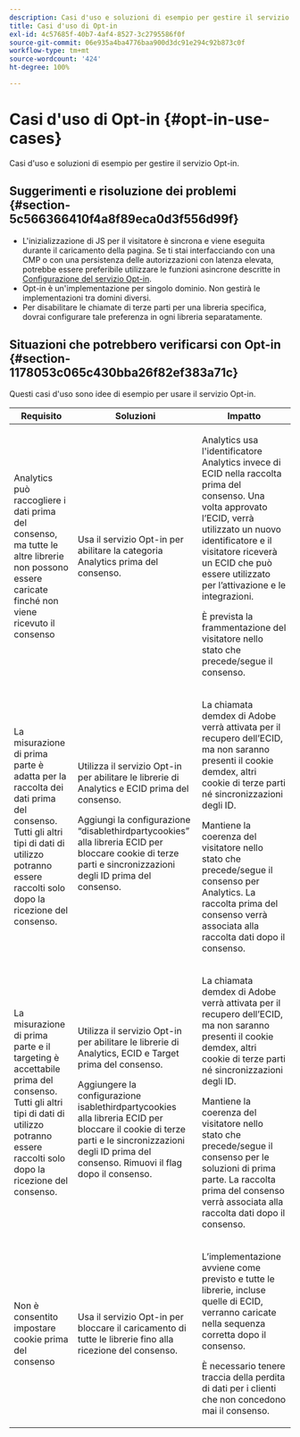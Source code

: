 ```yaml
---
description: Casi d'uso e soluzioni di esempio per gestire il servizio Opt-in.
title: Casi d'uso di Opt-in
exl-id: 4c57685f-40b7-4af4-8527-3c2795586f0f
source-git-commit: 06e935a4ba4776baa900d3dc91e294c92b873c0f
workflow-type: tm+mt
source-wordcount: '424'
ht-degree: 100%

---
```


# Casi d&#39;uso di Opt-in {#opt-in-use-cases}

Casi d&#39;uso e soluzioni di esempio per gestire il servizio Opt-in.

## Suggerimenti e risoluzione dei problemi {#section-5c566366410f4a8f89eca0d3f556d99f}

* L&#39;inizializzazione di JS per il visitatore è sincrona e viene eseguita durante il caricamento della pagina. Se ti stai interfacciando con una CMP o con una persistenza delle autorizzazioni con latenza elevata, potrebbe essere preferibile utilizzare le funzioni asincrone descritte in [Configurazione del servizio Opt-in](../../implementation-guides/opt-in-service/getting-started.md#section-cf9ab638780141c9b62dc57cf00b7047).
* Opt-in è un&#39;implementazione per singolo dominio. Non gestirà le implementazioni tra domini diversi.
* Per disabilitare le chiamate di terze parti per una libreria specifica, dovrai configurare tale preferenza in ogni libreria separatamente.

## Situazioni che potrebbero verificarsi con Opt-in {#section-1178053c065c430bba26f82ef383a71c}

Questi casi d&#39;uso sono idee di esempio per usare il servizio Opt-in.

<table id="table_83C85343611344D8A8315157C1B4240F"> 
 <thead> 
  <tr> 
   <th colname="col1" class="entry"> Requisito </th> 
   <th colname="col2" class="entry"> Soluzioni </th> 
   <th colname="col3" class="entry"> Impatto </th> 
  </tr>
 </thead>
 <tbody> 
  <tr> 
   <td colname="col1"> <p>Analytics può raccogliere i dati prima del consenso, ma tutte le altre librerie non possono essere caricate finché non viene ricevuto il consenso </p> </td> 
   <td colname="col2"> <p>Usa il servizio Opt-in per abilitare la categoria Analytics prima del consenso. </p> </td> 
   <td colname="col3"> <p>Analytics usa l'identificatore Analytics invece di ECID nella raccolta prima del consenso. Una volta approvato l’ECID, verrà utilizzato un nuovo identificatore e il visitatore riceverà un ECID che può essere utilizzato per l’attivazione e le integrazioni. </p> <p>È prevista la frammentazione del visitatore nello stato che precede/segue il consenso. </p> </td> 
  </tr> 
  <tr> 
   <td colname="col1"> <p>La misurazione di prima parte è adatta per la raccolta dei dati prima del consenso. Tutti gli altri tipi di dati di utilizzo potranno essere raccolti solo dopo la ricezione del consenso. </p> </td> 
   <td colname="col2"> <p>Utilizza il servizio Opt-in per abilitare le librerie di Analytics e ECID prima del consenso. </p> <p>Aggiungi la configurazione “disablethirdpartycookies” alla libreria ECID per bloccare cookie di terze parti e sincronizzazioni degli ID prima del consenso. </p> </td> 
   <td colname="col3"> <p>La chiamata demdex di Adobe verrà attivata per il recupero dell’ECID, ma non saranno presenti il cookie demdex, altri cookie di terze parti né sincronizzazioni degli ID. </p> <p>Mantiene la coerenza del visitatore nello stato che precede/segue il consenso per Analytics. La raccolta prima del consenso verrà associata alla raccolta dati dopo il consenso. </p> </td> 
  </tr> 
  <tr> 
   <td colname="col1"> <p>La misurazione di prima parte e il targeting è accettabile prima del consenso. Tutti gli altri tipi di dati di utilizzo potranno essere raccolti solo dopo la ricezione del consenso. </p> </td> 
   <td colname="col2"> <p>Utilizza il servizio Opt-in per abilitare le librerie di Analytics, ECID e Target prima del consenso. </p> <p>Aggiungere la configurazione <span class="codeph">isablethirdpartycookies</span> alla libreria ECID per bloccare il cookie di terze parti e le sincronizzazioni degli ID prima del consenso. Rimuovi il flag dopo il consenso. </p> </td> 
   <td colname="col3"> <p>La chiamata demdex di Adobe verrà attivata per il recupero dell’ECID, ma non saranno presenti il cookie demdex, altri cookie di terze parti né sincronizzazioni degli ID. </p> <p>Mantiene la coerenza del visitatore nello stato che precede/segue il consenso per le soluzioni di prima parte. La raccolta prima del consenso verrà associata alla raccolta dati dopo il consenso. </p> </td> 
  </tr> 
  <tr> 
   <td colname="col1"> <p>Non è consentito impostare cookie prima del consenso </p> </td> 
   <td colname="col2"> <p>Usa il servizio Opt-in per bloccare il caricamento di tutte le librerie fino alla ricezione del consenso. </p> </td> 
   <td colname="col3"> <p>L’implementazione avviene come previsto e tutte le librerie, incluse quelle di ECID, verranno caricate nella sequenza corretta dopo il consenso. </p> <p>È necessario tenere traccia della perdita di dati per i clienti che non concedono mai il consenso. </p> </td> 
  </tr> 
 </tbody> 
</table>
